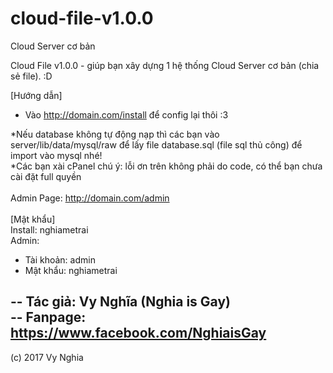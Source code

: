 # cloud-file-v1.0.0
Cloud Server cơ bản

Cloud File v1.0.0 - giúp bạn xây dựng 1 hệ thống Cloud Server cơ bản (chia sẻ file). :D

[Hướng dẫn]
- Vào http://domain.com/install để config lại thôi :3<br>

*Nếu database không tự động nạp thì các bạn vào server/lib/data/mysql/raw để lấy file database.sql (file sql thủ công) để import vào mysql nhé!<br>
*Các bạn xài cPanel chú ý: lỗi ơn trên không phải do code, có thể bạn chưa cài đặt full quyền<br>
<br>
Admin Page: http://domain.com/admin<br>
<br>
[Mật khẩu]<br>
Install: nghiametrai<br>
Admin:
- Tài khoản: admin<br>
- Mật khẩu: nghiametrai<br>

-- Tác giả: Vy Nghĩa (Nghia is Gay)<br>
-- Fanpage: https://www.facebook.com/NghiaisGay<br>
---
(c) 2017 Vy Nghia
